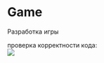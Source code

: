 # Game
Разработка игры

проверка корректности кода: <br> <img src = "https://github.com/Ar6yZzZ/Game/workflows/testAction/badge.svg?branch=master"> <br>

